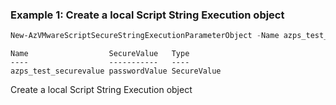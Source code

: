### Example 1: Create a local Script String Execution object
```powershell
New-AzVMwareScriptSecureStringExecutionParameterObject -Name azps_test_securevalue -SecureValue "passwordValue"
```
```output
Name                  SecureValue   Type
----                  -----------   ----
azps_test_securevalue passwordValue SecureValue
```

Create a local Script String Execution object